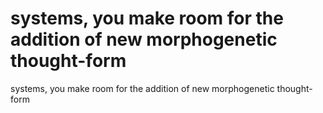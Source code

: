 # systems, you make room for the addition of new morphogenetic thought-form

systems, you make room for the addition of new morphogenetic thought-form